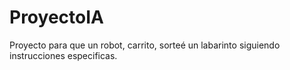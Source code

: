 # ProyectoIA
Proyecto para que un robot, carrito, sorteé un labarinto siguiendo instrucciones especificas.